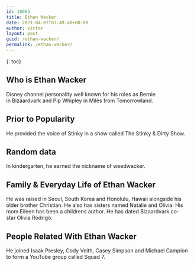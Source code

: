 ```yaml
---
id: 10063
title: Ethan Wacker
date: 2021-04-07T07:49:40+00:00
author: victor
layout: post
guid: /ethan-wacker/
permalink: /ethan-wacker/
---
```



{: toc}


## Who is Ethan Wacker



Disney channel personality well known for his roles as Bernie in Bizaardvark and Pip Whipley in Miles from Tomorrowland. 

                
                
                
## Prior to Popularity



He provided the voice of Stinky in a show called The Stinky & Dirty Show. 

                
                
                
## Random data



In kindergarten, he earned the nickname of weedwacker. 

                
                
                
## Family & Everyday Life of Ethan Wacker



He was raised in Seoul, South Korea and Honolulu, Hawaii alongside his older brother Christian. He also has sisters named Natalie and Olivia. His mom Eileen has been a childrens author. He has dated Bizaardvark co-star Olivia Rodrigo.

                
                
                
## People Related With Ethan Wacker



He joined Isaak Presley, Cody Veith, Casey Simpson and Michael Campion to form a YouTube group called Squad 7. 

                
              
            
          
          
          
